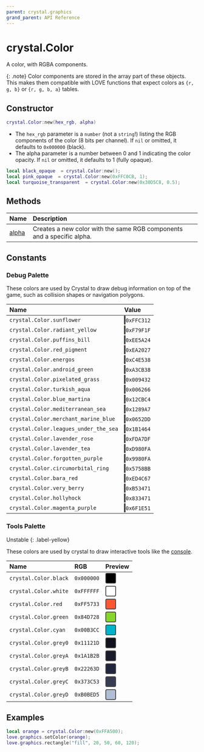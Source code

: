 ```yaml
---
parent: crystal.graphics
grand_parent: API Reference
---
```


# crystal.Color

A color, with RGBA components.

{: .note}
Color components are stored in the array part of these objects. This makes them compatible with LOVE functions that expect colors as `{r, g, b}` or `{r, g, b, a}` tables.

## Constructor

```lua
crystal.Color:new(hex_rgb, alpha)
```

- The `hex_rgb` parameter is a `number` (not a `string`!) listing the RGB components of the color (8 bits per channel). If `nil` or omitted, it defaults to `0x000000` (black).
- The alpha parameter is a number between 0 and 1 indicating the color opacity. If `nil` or omitted, it defaults to 1 (fully opaque).

```lua
local black_opaque  = crystal.Color:new();
local pink_opaque  = crystal.Color:new(0xFFC0CB, 1);
local turquoise_transparent  = crystal.Color:new(0x30D5C8, 0.5);
```

## Methods

| Name                 | Description                                                            |
| :------------------- | :--------------------------------------------------------------------- |
| [alpha](color_alpha) | Creates a new color with the same RGB components and a specific alpha. |

## Constants

### Debug Palette

These colors are used by Crystal to draw debug information on top of the game, such as collision shapes or navigation polygons.

| Name                                  | Value                                                                                                                                           |
| :------------------------------------ | :---------------------------------------------------------------------------------------------------------------------------------------------- |
| `crystal.Color.sunflower`             | <span class="d-inline-block p-2 mr-1 v-align-middle" style="background: #FFC312; border: 2px solid #444; border-radius: 4px;"></span>`0xFFC312` |
| `crystal.Color.radiant_yellow`        | <span class="d-inline-block p-2 mr-1 v-align-middle" style="background: #F79F1F; border: 2px solid #444; border-radius: 4px;"></span>`0xF79F1F` |
| `crystal.Color.puffins_bill`          | <span class="d-inline-block p-2 mr-1 v-align-middle" style="background: #EE5A24; border: 2px solid #444; border-radius: 4px;"></span>`0xEE5A24` |
| `crystal.Color.red_pigment`           | <span class="d-inline-block p-2 mr-1 v-align-middle" style="background: #EA2027; border: 2px solid #444; border-radius: 4px;"></span>`0xEA2027` |
| `crystal.Color.energos`               | <span class="d-inline-block p-2 mr-1 v-align-middle" style="background: #C4E538; border: 2px solid #444; border-radius: 4px;"></span>`0xC4E538` |
| `crystal.Color.android_green`         | <span class="d-inline-block p-2 mr-1 v-align-middle" style="background: #A3CB38; border: 2px solid #444; border-radius: 4px;"></span>`0xA3CB38` |
| `crystal.Color.pixelated_grass`       | <span class="d-inline-block p-2 mr-1 v-align-middle" style="background: #009432; border: 2px solid #444; border-radius: 4px;"></span>`0x009432` |
| `crystal.Color.turkish_aqua`          | <span class="d-inline-block p-2 mr-1 v-align-middle" style="background: #006266; border: 2px solid #444; border-radius: 4px;"></span>`0x006266` |
| `crystal.Color.blue_martina`          | <span class="d-inline-block p-2 mr-1 v-align-middle" style="background: #12CBC4; border: 2px solid #444; border-radius: 4px;"></span>`0x12CBC4` |
| `crystal.Color.mediterranean_sea`     | <span class="d-inline-block p-2 mr-1 v-align-middle" style="background: #1289A7; border: 2px solid #444; border-radius: 4px;"></span>`0x1289A7` |
| `crystal.Color.merchant_marine_blue`  | <span class="d-inline-block p-2 mr-1 v-align-middle" style="background: #0652DD; border: 2px solid #444; border-radius: 4px;"></span>`0x0652DD` |
| `crystal.Color.leagues_under_the_sea` | <span class="d-inline-block p-2 mr-1 v-align-middle" style="background: #1B1464; border: 2px solid #444; border-radius: 4px;"></span>`0x1B1464` |
| `crystal.Color.lavender_rose`         | <span class="d-inline-block p-2 mr-1 v-align-middle" style="background: #FDA7DF; border: 2px solid #444; border-radius: 4px;"></span>`0xFDA7DF` |
| `crystal.Color.lavender_tea`          | <span class="d-inline-block p-2 mr-1 v-align-middle" style="background: #D980FA; border: 2px solid #444; border-radius: 4px;"></span>`0xD980FA` |
| `crystal.Color.forgotten_purple`      | <span class="d-inline-block p-2 mr-1 v-align-middle" style="background: #9980FA; border: 2px solid #444; border-radius: 4px;"></span>`0x9980FA` |
| `crystal.Color.circumorbital_ring`    | <span class="d-inline-block p-2 mr-1 v-align-middle" style="background: #5758BB; border: 2px solid #444; border-radius: 4px;"></span>`0x5758BB` |
| `crystal.Color.bara_red`              | <span class="d-inline-block p-2 mr-1 v-align-middle" style="background: #ED4C67; border: 2px solid #444; border-radius: 4px;"></span>`0xED4C67` |
| `crystal.Color.very_berry`            | <span class="d-inline-block p-2 mr-1 v-align-middle" style="background: #B53471; border: 2px solid #444; border-radius: 4px;"></span>`0xB53471` |
| `crystal.Color.hollyhock`             | <span class="d-inline-block p-2 mr-1 v-align-middle" style="background: #833471; border: 2px solid #444; border-radius: 4px;"></span>`0x833471` |
| `crystal.Color.magenta_purple`        | <span class="d-inline-block p-2 mr-1 v-align-middle" style="background: #6F1E51; border: 2px solid #444; border-radius: 4px;"></span>`0x6F1E51` |

### Tools Palette

Unstable
{: .label-yellow}

These colors are used by crystal to draw interactive tools like the [console](/crystal/tools/console).

| Name                  | RGB        | Preview                                                                                                        |
| :-------------------- | :--------- | :------------------------------------------------------------------------------------------------------------- |
| `crystal.Color.black` | `0x000000` | <div style="width: 24px; height:24px; background: #000000; border: 2px solid #444; border-radius: 4px;"></div> |
| `crystal.Color.white` | `0xFFFFFF` | <div style="width: 24px; height:24px; background: #FFFFFF; border: 2px solid #444; border-radius: 4px;"></div> |
| `crystal.Color.red`   | `0xFF5733` | <div style="width: 24px; height:24px; background: #FF5733; border: 2px solid #444; border-radius: 4px;"></div> |
| `crystal.Color.green` | `0x84D728` | <div style="width: 24px; height:24px; background: #84D728; border: 2px solid #444; border-radius: 4px;"></div> |
| `crystal.Color.cyan`  | `0x00B3CC` | <div style="width: 24px; height:24px; background: #00B3CC; border: 2px solid #444; border-radius: 4px;"></div> |
| `crystal.Color.grey0` | `0x11121D` | <div style="width: 24px; height:24px; background: #11121D; border: 2px solid #444; border-radius: 4px;"></div> |
| `crystal.Color.greyA` | `0x1A1B2B` | <div style="width: 24px; height:24px; background: #1A1B2B; border: 2px solid #444; border-radius: 4px;"></div> |
| `crystal.Color.greyB` | `0x22263D` | <div style="width: 24px; height:24px; background: #22263D; border: 2px solid #444; border-radius: 4px;"></div> |
| `crystal.Color.greyC` | `0x373C53` | <div style="width: 24px; height:24px; background: #373C53; border: 2px solid #444; border-radius: 4px;"></div> |
| `crystal.Color.greyD` | `0xB0BED5` | <div style="width: 24px; height:24px; background: #B0BED5; border: 2px solid #444; border-radius: 4px;"></div> |

## Examples

```lua
local orange = crystal.Color:new(0xFFA500);
love.graphics.setColor(orange);
love.graphics.rectangle("fill", 20, 50, 60, 120);
```
